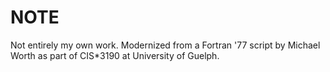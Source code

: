 # NOTE

Not entirely my own work. Modernized from a Fortran '77 script by Michael Worth as part of CIS*3190 at University of Guelph.
